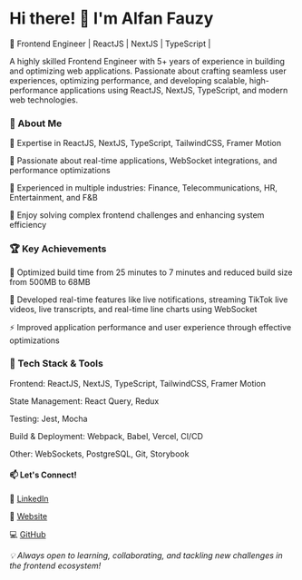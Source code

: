 # Hi there! 👋 I'm Alfan Fauzy

🚀 Frontend Engineer | ReactJS | NextJS | TypeScript |

A highly skilled Frontend Engineer with 5+ years of experience in building and optimizing web applications. Passionate about crafting seamless user experiences, optimizing performance, and developing scalable, high-performance applications using ReactJS, NextJS, TypeScript, and modern web technologies.

### 🌟 About Me

🔹 Expertise in ReactJS, NextJS, TypeScript, TailwindCSS, Framer Motion

🔹 Passionate about real-time applications, WebSocket integrations, and performance optimizations

🔹 Experienced in multiple industries: Finance, Telecommunications, HR, Entertainment, and F&B

🔹 Enjoy solving complex frontend challenges and enhancing system efficiency

### 🏆 Key Achievements

🚀 Optimized build time from 25 minutes to 7 minutes and reduced build size from 500MB to 68MB

📡 Developed real-time features like live notifications, streaming TikTok live videos, live transcripts, and real-time line charts using WebSocket

⚡ Improved application performance and user experience through effective optimizations

### 🔧 Tech Stack & Tools

Frontend: ReactJS, NextJS, TypeScript, TailwindCSS, Framer Motion

State Management: React Query, Redux

Testing: Jest, Mocha

Build & Deployment: Webpack, Babel, Vercel, CI/CD

Other: WebSockets, PostgreSQL, Git, Storybook

#### 📫 Let's Connect!

💼 [LinkedIn](https://www.linkedin.com/in/alfan-fauzy/details/experience/)

📂 [Website](https://alfan.web.id)

💻 [GitHub](https://github.com/alfanfauzy)

_💡 Always open to learning, collaborating, and tackling new challenges in the frontend ecosystem!_
